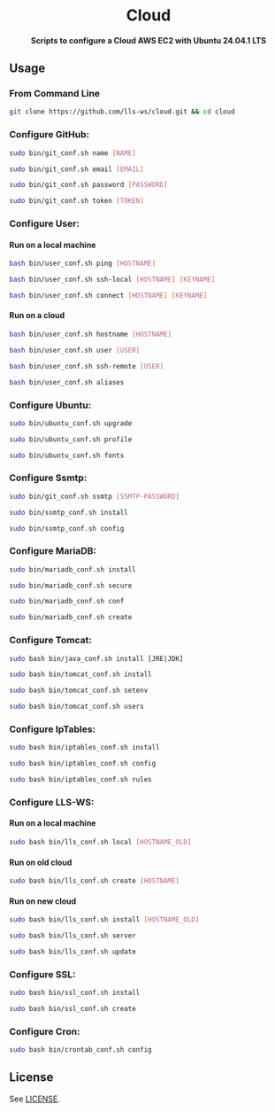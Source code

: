 <h1 align="center">
  Cloud
</h1>

<h4 align="center">
  Scripts to configure a Cloud AWS EC2 with Ubuntu 24.04.1 LTS
</h4>


## Usage

### From Command Line

```bash
git clone https://github.com/lls-ws/cloud.git && cd cloud

```

### Configure GitHub:

```bash
sudo bin/git_conf.sh name [NAME]
```
```bash
sudo bin/git_conf.sh email [EMAIL]
```
```bash
sudo bin/git_conf.sh password [PASSWORD]
```
```bash
sudo bin/git_conf.sh token [TOKEN]
```

### Configure User:


#### Run on a local machine
```bash
bash bin/user_conf.sh ping [HOSTNAME]
```
```bash
bash bin/user_conf.sh ssh-local [HOSTNAME] [KEYNAME]
```
```bash
bash bin/user_conf.sh connect [HOSTNAME] [KEYNAME]
```

#### Run on a cloud
```bash
bash bin/user_conf.sh hostname [HOSTNAME]
```
```bash
bash bin/user_conf.sh user [USER]
```
```bash
bash bin/user_conf.sh ssh-remote [USER]
```
```bash
bash bin/user_conf.sh aliases
```

### Configure Ubuntu:

```bash
sudo bin/ubuntu_conf.sh upgrade
```
```bash
sudo bin/ubuntu_conf.sh profile
```
```bash
sudo bin/ubuntu_conf.sh fonts
```

### Configure Ssmtp:

```bash
sudo bin/git_conf.sh ssmtp [SSMTP-PASSWORD]
```
```bash
sudo bin/ssmtp_conf.sh install
```
```bash
sudo bin/ssmtp_conf.sh config
```

### Configure MariaDB:

```bash
sudo bin/mariadb_conf.sh install
```
```bash
sudo bin/mariadb_conf.sh secure
```
```bash
sudo bin/mariadb_conf.sh conf
```
```bash
sudo bin/mariadb_conf.sh create
```

### Configure Tomcat:

```bash
sudo bash bin/java_conf.sh install [JRE|JDK]
```
```bash
sudo bash bin/tomcat_conf.sh install
```
```bash
sudo bash bin/tomcat_conf.sh setenv
```
```bash
sudo bash bin/tomcat_conf.sh users
```

### Configure IpTables:

```bash
sudo bash bin/iptables_conf.sh install
```
```bash
sudo bash bin/iptables_conf.sh config
```
```bash
sudo bash bin/iptables_conf.sh rules
```

### Configure LLS-WS:

#### Run on a local machine
```bash
sudo bash bin/lls_conf.sh local [HOSTNAME_OLD]
```

#### Run on old cloud
```bash
sudo bash bin/lls_conf.sh create [HOSTNAME]
```

#### Run on new cloud
```bash
sudo bash bin/lls_conf.sh install [HOSTNAME_OLD]
```
```bash
sudo bash bin/lls_conf.sh server
```
```bash
sudo bash bin/lls_conf.sh update
```

### Configure SSL:

```bash
sudo bash bin/ssl_conf.sh install
```
```bash
sudo bash bin/ssl_conf.sh create
```

### Configure Cron:

```bash
sudo bash bin/crontab_conf.sh config
```


## License

See [LICENSE](LICENSE).
